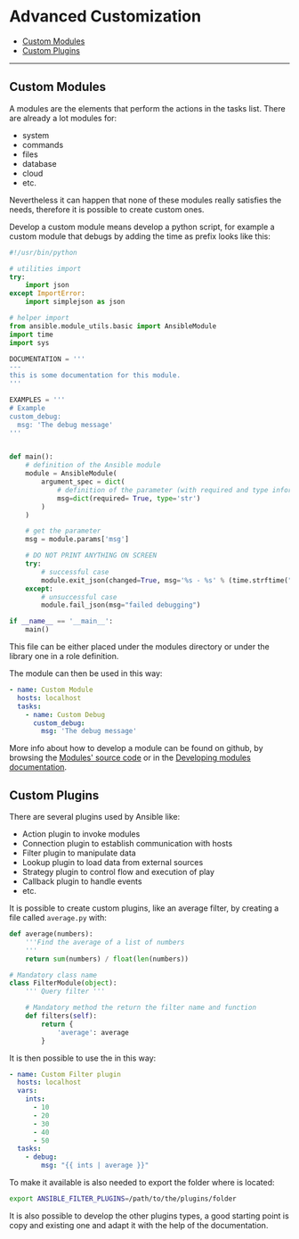 # Advanced Customization

- [Custom Modules](#custom-modules)
- [Custom Plugins](#custom-plugins)

---

## Custom Modules

A modules are the elements that perform the actions in the tasks list.
There are already a lot modules for:
- system
- commands
- files
- database
- cloud
- etc.

Nevertheless it can happen that none of these modules really satisfies the needs,
therefore it is possible to create custom ones.
 
Develop a custom module means develop a python script, for example a custom 
module that debugs by adding the time as prefix looks like this:
```python
#!/usr/bin/python

# utilities import
try:
    import json
except ImportError:
    import simplejson as json

# helper import
from ansible.module_utils.basic import AnsibleModule
import time
import sys

DOCUMENTATION = '''
---
this is some documentation for this module.
'''

EXAMPLES = '''
# Example
custom_debug:
  msg: 'The debug message'
'''


def main(): 
    # definition of the Ansible module
    module = AnsibleModule(
        argument_spec = dict(
            # definition of the parameter (with required and type information)
            msg=dict(required= True, type='str')
        )
    )

    # get the parameter
    msg = module.params['msg']

    # DO NOT PRINT ANYTHING ON SCREEN
    try:
        # successful case
        module.exit_json(changed=True, msg='%s - %s' % (time.strftime("c"), msg))
    except:
        # unsuccessful case
        module.fail_json(msg="failed debugging")

if __name__ == '__main__':
    main()
```
This file can be either placed under the modules directory or under the library 
one in a role definition.

The module can then be used in this way:
```yaml
- name: Custom Module
  hosts: localhost
  tasks:
    - name: Custom Debug
      custom_debug:
        msg: 'The debug message'
```

More info about how to develop a module can be found on github, by browsing the
[Modules' source code](https://github.com/ansible/ansible/tree/devel/lib/ansible/modules)
or in the 
[Developing modules documentation](https://docs.ansible.com/ansible/latest/dev_guide/developing_modules_general.html).

## Custom Plugins

There are several plugins used by Ansible like:
- Action plugin to invoke modules
- Connection plugin to establish communication with hosts
- Filter plugin to manipulate data
- Lookup plugin to load data from external sources
- Strategy plugin to control flow and execution of play
- Callback plugin to handle events
- etc.

It is possible to create custom plugins, like an average filter, by creating
a file called `average.py` with:
```python
def average(numbers):
    '''Find the average of a list of numbers
    '''
    return sum(numbers) / float(len(numbers))

# Mandatory class name 
class FilterModule(object):
    ''' Query filter '''

    # Mandatory method the return the filter name and function
    def filters(self):
        return {
            'average': average
        }
```
It is then possible to use the in this way:
```yaml
- name: Custom Filter plugin
  hosts: localhost
  vars:
    ints:
      - 10
      - 20
      - 30
      - 40
      - 50
  tasks:
    - debug:
        msg: "{{ ints | average }}"
```
To make it available is also needed to export the folder where is located:
```bash
export ANSIBLE_FILTER_PLUGINS=/path/to/the/plugins/folder
```

It is also possible to develop the other plugins types, a good starting point
is copy and existing one and adapt it with the help of the documentation.

